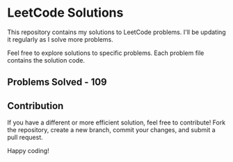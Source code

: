 # LeetCode Solutions

This repository contains my solutions to LeetCode problems. I'll be updating it regularly as I solve more problems.

Feel free to explore solutions to specific problems. Each problem file contains the solution code.

## Problems Solved - 109

## Contribution

If you have a different or more efficient solution, feel free to contribute! Fork the repository, create a new branch, commit your changes, and submit a pull request.

Happy coding!